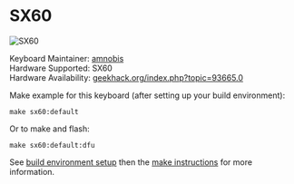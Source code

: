 SX60
===


![SX60](https://i.imgur.com/hZZHrRr.jpg)


Keyboard Maintainer: [amnobis](https://github.com/amnobis)  
Hardware Supported: SX60  
Hardware Availability: [geekhack.org/index.php?topic=93665.0](https://geekhack.org/index.php?topic=93665.0)

Make example for this keyboard (after setting up your build environment):

    make sx60:default

Or to make and flash:

    make sx60:default:dfu

See [build environment setup](https://docs.qmk.fm/#/getting_started_build_tools) then the [make instructions](https://docs.qmk.fm/#/getting_started_make_guide) for more information.
